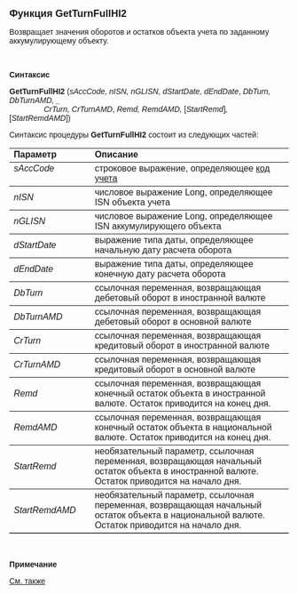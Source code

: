 ﻿<html>
<head>
<title>GetTurnFullHI2</title>
</head>

<body>

<p><strong><font size="4" face="Arial">Функция GetTurnFullHI2</font></strong></p>

<p class="label"><font face="Arial">Возвращает значения оборотов и 
остатков объекта учета по заданному аккумулирующему объекту.</font></p>

<p class="label">&nbsp;</p>

<p class="label"><font face="Arial"><b>Синтаксис</b></font></p>

<p><font face="Arial"><strong>GetTurnFullHI2</strong> (<em>sAccCode, 
nISN, nGLISN, dStartDate, dEndDate</em>,<em> DbTurn, DbTurnAMD, _<br>
&nbsp;&nbsp;&nbsp;&nbsp;&nbsp;&nbsp;&nbsp;&nbsp;&nbsp;&nbsp;&nbsp;&nbsp;&nbsp;&nbsp;&nbsp; 
CrTurn, CrTurnAMD</em>, <em>Remd, RemdAMD, </em>[<em>StartRemd</em>]<em>, </em>[<em>StartRemdAMD</em>])</font></p>

<p><font face="Arial">Синтаксис процедуры <strong>GetTurnFullHI2</strong>
состоит из следующих частей:</font></p>

<table border="1" cellPadding="5" cols="2" frame="below" rules="rows">
<TBODY>
  <tr vAlign="top">
    <td class="label" width="29%"><font face="Arial"><b>Параметр</b></font></td>
    <td class="label" width="71%"><font face="Arial"><strong>Описание</strong></font></td>
  </tr>
  <tr vAlign="top">
    <td width="29%"><font face="Arial"><em>sAccCode</em></font></td>
    <td width="71%"><font face="Arial">строковое выражение, 
	определяющее <a href="../../../Defs/Accounting.html">код учета</a></font></td>
  </tr>
  <tr>
    <td width="29%"><font face="Arial"><em>nISN</em></font></td>
    <td width="71%"><font face="Arial">числовое выражение Long, 
	определяющее ISN объекта учета</font></td>
  </tr>
  <tr>
    <td width="29%"><font face="Arial"><i>nGLISN</i></font></td>
    <td width="71%"><font face="Arial">числовое выражение Long, 
	определяющее ISN аккумулирующего объекта</font></td>
  </tr>
  <tr>
    <td width="29%"><font face="Arial"><em>dStartDate</em></font></td>
    <td width="71%"><font face="Arial">выражение типа даты, 
	определяющее начальную дату расчета оборота</font></td>
  </tr>
  <tr>
    <td width="29%"><font face="Arial"><em>dEndDate</em></font></td>
    <td width="71%"><font face="Arial">выражение типа даты, 
	определяющее конечную дату расчета оборота</font></td>
  </tr>
  <tr>
    <td width="29%"><font face="Arial"><em>DbTurn</em></font></td>
    <td width="71%"><font face="Arial">ссылочная переменная, 
	возвращающая дебетовый оборот в иностранной валюте</font></td>
  </tr>
</TBODY>
  <tr>
    <td width="29%"><em><font face="Arial">DbTurnAMD</font></em></td>
    <td width="71%"><font face="Arial">ссылочная переменная, 
	возвращающая дебетовый оборот в основной валюте</font></td>
  </tr>
  <tr>
    <td width="29%"><em><font face="Arial">CrTurn</font></em></td>
    <td width="71%"><font face="Arial">ссылочная переменная, 
	возвращающая кредитовый оборот в иностранной валюте</font></td>
  </tr>
  <tr>
    <td width="29%"><em><font face="Arial">CrTurnAMD</font></em></td>
    <td width="71%"><font face="Arial">ссылочная переменная, 
	возвращающая кредитовый оборот в основной валюте</font></td>
  </tr>
  <tr>
    <td width="29%"><em><font face="Arial">Remd</font></em></td>
    <td width="71%"><font face="Arial">ссылочная переменная, 
	возвращающая конечный остаток объекта в иностранной валюте. Остаток 
	приводится на конец дня.</font></td>
  </tr>
  <tr>
    <td width="29%"><em><font face="Arial">RemdAMD</font></em></td>
    <td width="71%"><font face="Arial">ссылочная переменная, 
	возвращающая конечный остаток объекта в национальной валюте. Остаток 
	приводится на конец дня.</font></td>
  </tr>
  <tr>
    <td width="29%"><em><font face="Arial">StartRemd</font></em></td>
    <td width="71%"><font face="Arial">необязательный параметр, 
	ссылочная переменная, возвращающая начальный остаток объекта в иностранной 
	валюте. Остаток приводится на начало дня.</font></td>
  </tr>
  <tr>
    <td width="29%"><em><font face="Arial">StartRemdAMD</font></em></td>
    <td width="71%"><font face="Arial">необязательный параметр, 
	ссылочная переменная, возвращающая начальный остаток объекта в национальной 
	валюте. Остаток приводится на начало дня.</font></td>
  </tr>
</table>

<p class="label">&nbsp;</p>

<p class="label"><font face="Arial"><b>Примечание</b></font></p>

<p class="label"><a href="GetTurnFull.html"><font face="Arial">См. 
также</font></a></p>

</body>
</html>
